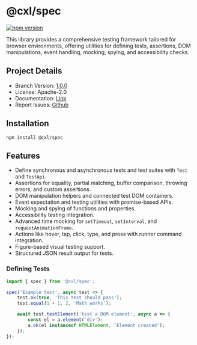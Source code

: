 # @cxl/spec 
	
[![npm version](https://badge.fury.io/js/%40cxl%2Fspec.svg)](https://badge.fury.io/js/%40cxl%2Fspec)

This library provides a comprehensive testing framework tailored for browser environments, offering utilities for defining tests, assertions, DOM manipulations, event handling, mocking, spying, and accessibility checks.

## Project Details

-   Branch Version: [1.0.0](https://npmjs.com/package/@cxl/spec/v/1.0.0)
-   License: Apache-2.0
-   Documentation: [Link](https://cxlio.github.io/open/spec)
-   Report Issues: [Github](https://github.com/cxlio/open/issues)

## Installation

	npm install @cxl/spec

## Features

-   Define synchronous and asynchronous tests and test suites with `Test` and `TestApi`.
-   Assertions for equality, partial matching, buffer comparison, throwing errors, and custom assertions.
-   DOM manipulation helpers and connected test DOM containers.
-   Event expectation and testing utilities with promise-based APIs.
-   Mocking and spying of functions and properties.
-   Accessibility testing integration.
-   Advanced time mocking for `setTimeout`, `setInterval`, and `requestAnimationFrame`.
-   Actions like hover, tap, click, type, and press with runner command integration.
-   Figure-based visual testing support.
-   Structured JSON result output for tests.

### Defining Tests

```ts
import { spec } from '@cxl/spec';

spec('Example test', async test => {
	test.ok(true, 'This test should pass');
	test.equal(1 + 1, 2, 'Math works');

	await test.testElement('test a DOM element', async a => {
		const el = a.element('div');
		a.ok(el instanceof HTMLElement, 'Element created');
	});
});
```
